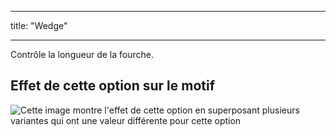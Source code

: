 - - -
title: "Wedge"
- - -

Contrôle la longueur de la fourche.

## Effet de cette option sur le motif

![Cette image montre l'effet de cette option en superposant plusieurs variantes qui ont une valeur différente pour cette option](theo_wedge_sample.svg "Effect of this option on the pattern")
